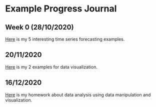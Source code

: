 # Example Progress Journal

## Week 0 (28/10/2020)
[Here](files/homework_0.html) is my 5 interesting time series forecasting examples.

## 20/11/2020
[Here](files/homework_1.html) is my 2 examples for data visualization.

## 16/12/2020
[Here](files/homework_2.html) is my homework about data analysis using data manipulation and visualization.
